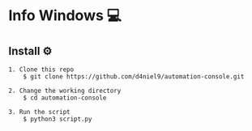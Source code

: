 # Info Windows  :computer:

## Install  :gear:

```console
1. Clone this repo
    $ git clone https://github.com/d4niel9/automation-console.git

2. Change the working directory
    $ cd automation-console

3. Run the script
    $ python3 script.py
```
